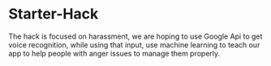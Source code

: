 # Starter-Hack
The hack is focused on harassment, we are hoping to use Google Api to get voice recognition, while using that input, use machine learning to teach our app to help people with anger issues to manage them properly.

